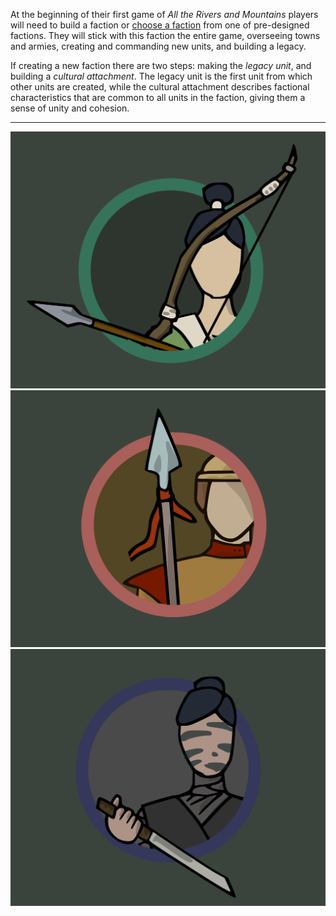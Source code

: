At the beginning of their first game of _All the Rivers and Mountains_ players will need to build a faction or [choose a faction](/rpgfactions.html) from one of pre-designed factions.  They will stick with this faction the entire game, overseeing towns and armies, creating and commanding new units, and building a legacy.

If creating a new faction there are two steps: making the _legacy unit_, and building a _cultural attachment_.  The legacy unit is the first unit from which other units are created, while the cultural attachment describes factional characteristics that are common to all units in the faction, giving them a sense of unity and cohesion.

---

![Unit|40](/content/media/rpg/greenarcher.png) ![Unit|40](/content/media/rpg/goldspear.png) ![Unit|40](/content/media/rpg/greyassassin.png)